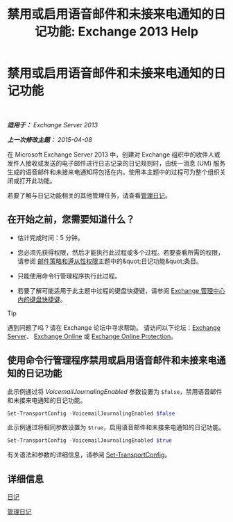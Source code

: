 ﻿---
title: '禁用或启用语音邮件和未接来电通知的日记功能: Exchange 2013 Help'
TOCTitle: 禁用或启用语音邮件和未接来电通知的日记功能
ms:assetid: 5164a92e-69e6-4339-b80c-0cfbf0dc0198
ms:mtpsurl: https://technet.microsoft.com/zh-cn/library/Bb201690(v=EXCHG.150)
ms:contentKeyID: 50490546
ms.date: 05/21/2018
mtps_version: v=EXCHG.150
ms.translationtype: MT
---

# 禁用或启用语音邮件和未接来电通知的日记功能

 

_**适用于：** Exchange Server 2013_

_**上一次修改主题：** 2015-04-08_

在 Microsoft Exchange Server 2013 中，创建对 Exchange 组织中的收件人或发件人接收或发送的电子邮件进行日志记录的日记规则时，由统一消息 (UM) 服务生成的语音邮件和未接来电通知将包括在内。使用本主题中的过程可为整个组织关闭或打开此功能。

若要了解与日记功能相关的其他管理任务，请查看[管理日记](manage-journaling-exchange-2013-help.md)。

## 在开始之前，您需要知道什么？

  - 估计完成时间：5 分钟。

  - 您必须先获得权限，然后才能执行此过程或多个过程。若要查看所需的权限，请参阅 [邮件策略和遵从性权限](messaging-policy-and-compliance-permissions-exchange-2013-help.md)主题中的\&quot;日记功能\&quot;条目。

  - 只能使用命令行管理程序执行此过程。

  - 若要了解可能适用于此主题中过程的键盘快捷键，请参阅 [Exchange 管理中心内的键盘快捷键](keyboard-shortcuts-in-the-exchange-admin-center-exchange-online-protection-help.md)。

> [!TIP]  
> 遇到问题了吗？请在 Exchange 论坛中寻求帮助。 请访问以下论坛：<a href="https://go.microsoft.com/fwlink/p/?linkid=60612">Exchange Server</a>、 <a href="https://go.microsoft.com/fwlink/p/?linkid=267542">Exchange Online</a> 或 <a href="https://go.microsoft.com/fwlink/p/?linkid=285351">Exchange Online Protection</a>。


## 使用命令行管理程序禁用或启用语音邮件和未接来电通知的日记功能

此示例通过将 *VoicemailJournalingEnabled* 参数设置为 `$false`，禁用语音邮件和未接来电通知的日记功能。

```powershell
Set-TransportConfig -VoicemailJournalingEnabled $false
```

此示例通过将相同参数设置为 `$true`，启用语音邮件和未接来电通知的日记功能。

```powershell
Set-TransportConfig -VoicemailJournalingEnabled $true
```

有关语法和参数的详细信息，请参阅 [Set-TransportConfig](https://technet.microsoft.com/zh-cn/library/bb124151\(v=exchg.150\))。

## 详细信息

[日记](journaling-exchange-2013-help.md)

[管理日记](manage-journaling-exchange-2013-help.md)

